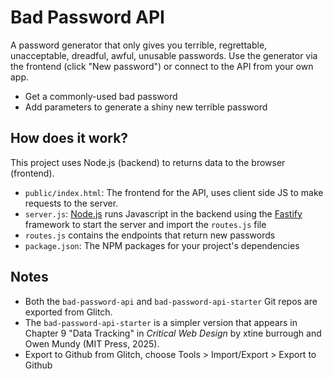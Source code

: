 # Bad Password API

A password generator that only gives you terrible, regrettable, unacceptable, dreadful, awful, unusable passwords. Use the generator via the frontend (click "New password") or connect to the API from your own app.

- Get a commonly-used bad password
- Add parameters to generate a shiny new terrible password

## How does it work?

This project uses Node.js (backend) to returns data to the browser (frontend).

- `public/index.html`: The frontend for the API, uses client side JS to make requests to the server.
- `server.js`: [Node.js](https://nodejs.org/en/about/) runs Javascript in the backend using the [Fastify](https://www.fastify.io/) framework to start the server and import the `routes.js` file
- `routes.js` contains the endpoints that return new passwords
- `package.json`: The NPM packages for your project's dependencies

## Notes

- Both the `bad-password-api` and `bad-password-api-starter` Git repos are exported from Glitch.
- The `bad-password-api-starter` is a simpler version that appears in Chapter 9 "Data Tracking" in <em>Critical Web Design</em> by xtine burrough and Owen Mundy (MIT Press, 2025).
- Export to Github from Glitch, choose Tools > Import/Export > Export to Github
